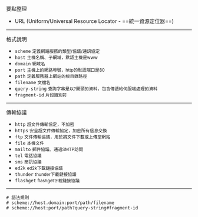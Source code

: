 要點整理
- URL (Uniform/Universal Resource Locator - ==統一資源定位器==)

---

格式說明
- `scheme` <small>定義網路服務的類型/協議/通訊協定</small>
- `host` <small>主機名稱、子網域，默認主機是www</small>
- `domain` <small>網域名</small>
- `port` <small>主機上的網路埠號，http的默認端口是80</small>
- `path` <small>定義服務器上網站的根目錄路徑</small>
- `filename` <small>文檔名</small>
- `query-string` <small>查詢字串是以?開頭的資料，包含傳遞給伺服端處理的資料</small>
- `fragment-id` <small>片段識別符</small>

---

傳輸協議
- `http` <small>超文件傳輸協定，不加密</small>
- `https` <small>安全超文件傳輸協定，加密所有信息交換</small>
- `ftp` <small>文件傳輸協議，用於將文件下載或上傳至網站</small>
- `file` <small>本機文件</small>
- `mailto` <small>郵件協議、通過SMTP訪問</small>
- `tel` <small>電話協議</small>
- `sms` <small>簡訊協議</small>
- `ed2k` <small>ed2k下載鏈接協議</small>
- `thunder` <small>thunder下載鏈接協議</small>
- `flashget` <small>flashget下載鏈接協議</small>

---

```
# 語法規則
# scheme://host.domain:port/path/filename
# scheme://host:port/path?query-string#fragment-id
```